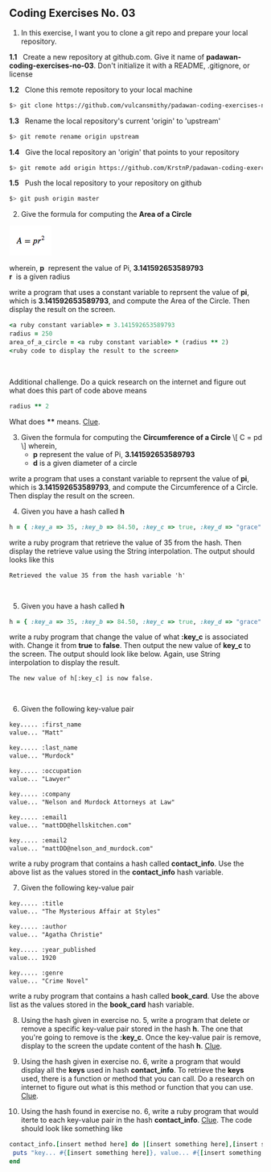 ## Coding Exercises No. 03
1. In this exercise, I want you to clone a git repo and prepare your local repository.

 **1.1**&nbsp;&nbsp;&nbsp;Create a new repository at github.com. Give it name of **padawan-coding-exercises-no-03**. Don't initialize it with a README, .gitignore, or license

 **1.2**&nbsp;&nbsp;&nbsp;Clone this remote repository to your local machine

 ```bash
$> git clone https://github.com/vulcansmithy/padawan-coding-exercises-no-03.git
```

 **1.3**&nbsp;&nbsp;&nbsp;Rename the local repository's current 'origin' to 'upstream'

 ```bash
$> git remote rename origin upstream
```

 **1.4**&nbsp;&nbsp;&nbsp;Give the local repository an 'origin' that points to your repository

 ```bash
$> git remote add origin https://github.com/KrstnP/padawan-coding-exercises-no-03.git
```

 **1.5**&nbsp;&nbsp;&nbsp;Push the local repository to your repository on github

 ```bash
$> git push origin master
```

2. Give the formula for computing the **Area of a Circle**

![Area of a Circle formula](/images/area-of-a-circle-formula.png)

wherein,
   **p**&nbsp;&nbsp;represent the value of Pi, **3.141592653589793**  
   **r**&nbsp;&nbsp;is a given radius  

  write a program that uses a constant variable to reprsent the value of **pi**, which is **3.141592653589793**, and compute the Area of the Circle. Then display the result on the screen.

 ```ruby
<a ruby constant variable> = 3.141592653589793
radius = 250
area_of_a_circle = <a ruby constant variable> * (radius ** 2)
<ruby code to display the result to the screen>
```
&nbsp;

 Additional challenge. Do a quick research on the internet and figure out what does this part of code above means

 ```ruby
radius ** 2
```

 What does **\*\*** means. [Clue](https://www.ruby-forum.com/topic/76409).

3. Given the formula for computing the **Circumference of a Circle**
\\[
C = pd
\\]
 wherein,
    * **p** represent the value of Pi, **3.141592653589793**
    * **d** is a given diameter of a circle

 write a program that uses a constant variable to reprsent the value of **pi**, which is **3.141592653589793**, and compute the Circumference of a Circle. Then display the result on the screen.
&nbsp;

4. Given you have a hash called **h**

 ```ruby
h = { :key_a => 35, :key_b => 84.50, :key_c => true, :key_d => "grace" }
```
write a ruby program that retrieve the value of 35 from the
hash. Then display the retrieve value using the String interpolation. The output should looks like this

 ```
Retrieved the value 35 from the hash variable 'h'
```  
&nbsp;

5. Given you have a hash called **h**

 ``` ruby
h = { :key_a => 35, :key_b => 84.50, :key_c => true, :key_d => "grace" }
```

 write a ruby program that change the value of what **:key_c** is associated with. Change it from **true** to **false**. Then output the new value of **key_c** to the screen. The output should look like below. Again, use String interpolation to display the result.

 ```
The new value of h[:key_c] is now false.
```
&nbsp;

6. Given the following key-value pair

 ```
key..... :first_name
value... "Matt"
```
 ```
key..... :last_name
value... "Murdock"
```
 ```
key..... :occupation
value... "Lawyer"
```
 ```
key..... :company
value... "Nelson and Murdock Attorneys at Law"
```
 ```
key..... :email1
value... "mattDD@hellskitchen.com"
```
 ```
key..... :email2
value... "mattDD@nelson_and_murdock.com"
```

 write a ruby program that contains a hash called **contact_info**. Use the above list as the values stored in the **contact_info** hash variable.
&nbsp;

7. Given the following key-value pair

 ```
key..... :title
value... "The Mysterious Affair at Styles"
```
 ```
key..... :author
value... "Agatha Christie"
```
 ```
key..... :year_published
value... 1920
```
 ```
key..... :genre
value... "Crime Novel"
```

 write a ruby program that contains a hash called **book_card**. Use the above list as the values stored in the **book_card** hash variable.
&nbsp;

8. Using the hash given in exercise no. 5, write a program that delete or remove a specific key-value pair stored in the hash **h**. The one that you're going to remove is the **:key_c**. Once the key-value pair is remove, display to the screen the update content of the hash **h**. [Clue](https://docs.ruby-lang.org/en/2.0.0/Hash.html).
&nbsp;

9. Using the hash given in exercise no. 6, write a program that would display all the **keys** used in hash **contact_info**. To retrieve the **keys** used, there is a function or method that you can call. Do a research on internet to figure out what is this method or function that you can use. [Clue](https://docs.ruby-lang.org/en/2.0.0/Hash.html#method-i-keys).
&nbsp;

10. Using the hash found in exercise no. 6, write a ruby program that would iterte to each key-value pair in the hash **contact_info**. [Clue](https://docs.ruby-lang.org/en/2.0.0/Hash.html#method-i-each). The code should look like something like

```ruby
contact_info.[insert method here] do |[insert something here],[insert something here]|
 puts "key... #{[insert something here]}, value... #{[insert something here]}"
end
```
&nbsp;
